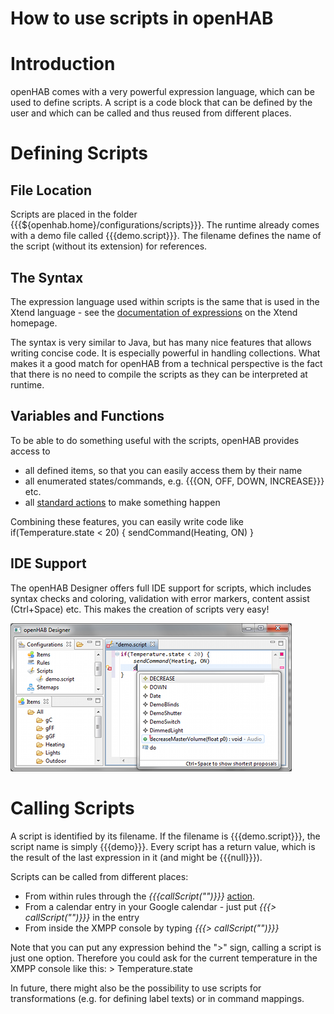 # How to use scripts in openHAB

# Introduction

openHAB comes with a very powerful expression language, which can be used to define scripts. A script is a code block that can be defined by the user and which can be called and thus reused from different places.

# Defining Scripts

## File Location

Scripts are placed in the folder {{{${openhab.home}/configurations/scripts}}}. The runtime already comes with a demo file called {{{demo.script}}}. The filename defines the name of the script (without its extension) for references.

## The Syntax

The expression language used within scripts is the same that is used in the Xtend language - see the [documentation of expressions](http://www.eclipse.org/xtend/documentation.html#Xtend_Expressions) on the Xtend homepage.

The syntax is very similar to Java, but has many nice features that allows writing concise code. It is especially powerful in handling collections. What makes it a good match for openHAB from a technical perspective is the fact that there is no need to compile the scripts as they can be interpreted at runtime.

## Variables and Functions

To be able to do something useful with the scripts, openHAB provides access to 
- all defined items, so that you can easily access them by their name
- all enumerated states/commands, e.g. {{{ON, OFF, DOWN, INCREASE}}} etc.
- all [standard actions](Actions) to make something happen

Combining these features, you can easily write code like
    if(Temperature.state < 20) {
    	sendCommand(Heating, ON)
    }

## IDE Support

The openHAB Designer offers full IDE support for scripts, which includes syntax checks and coloring, validation with error markers, content assist (Ctrl+Space) etc. This makes the creation of scripts very easy!

![](images/screenshots/designer-scripts.png)

# Calling Scripts

A script is identified by its filename. If the filename is {{{demo.script}}}, the script name is simply {{{demo}}}.
Every script has a return value, which is the result of the last expression in it (and might be {{{null}}}).

Scripts can be called from different places:
- From within rules through the *{{{callScript("<scriptname>")}}}* [action](Actions).
- From a calendar entry in your Google calendar - just put *{{{> callScript("<scriptname>")}}}* in the entry
- From inside the XMPP console by typing *{{{> callScript("<scriptname>")}}}*

Note that you can put any expression behind the ">" sign, calling a script is just one option. Therefore you could ask for the current temperature in the XMPP console like this:
    > Temperature.state

In future, there might also be the possibility to use scripts for transformations (e.g. for defining label texts) or in command mappings.